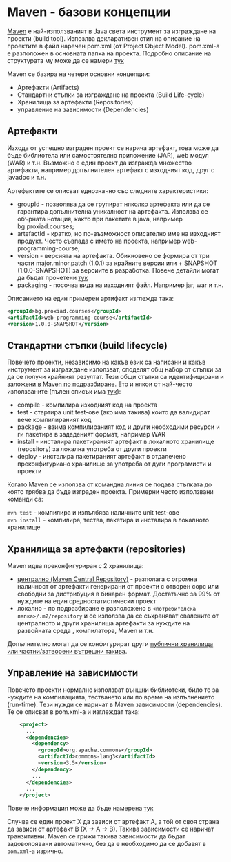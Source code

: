 # Maven - базови концепции

[Maven](https://maven.apache.org/) е най-използваният в Java света инструмент за изграждане на проекти (build tool). Изпозлва декларативен стил на описание на проектите в файл наречен pom.xml (от Project Object Model). pom.xml-а е разположен в основната папка на проекта. Подробно описание на структурата му може да се намери [тук](https://maven.apache.org/pom.html)

Maven се базира на четери основни концепции:
* Артефакти (Artifacts)
* Стандартни стъпки за изграждане на проекта (Build Life-cycle)
* Хранилища за артефакти (Repositories)
* управление на зависимости (Dependencies)

## Артефакти

Изхода от успешно изграден проект се нарича артефакт, това може да бъде библиотела или самостоятелно приложение (JAR), web модул (WAR) и т.н. Възможно е един проект да изгражда множество артефакти, например допълнителен артефакт с изходният код, друг с javadoc и т.н.

Артефактите се описват еднoзначно със следните характеристики:
* groupId - позволява да се групират няколко артефакта или да се гарантира допълнителна уникалност на артефакта. Използва се обърната нотация, както при пакетите в java, например bg.proxiad.courses;
* artefactId - кратко, но по-възможност описателно име на изходният продукт. Често съвпада с името на проекта, например web-programming-course;
* version - версията на артефакта. Обикновено се формира от три части major.minor.patch (1.0.1) за крайните версии или + SNAPSHOT (1.0.0-SNAPSHOT) за версиите в разработка. Повече детайли могат да бъдат прочетени [тук](http://maven.apache.org/guides/getting-started/index.html#What_is_a_SNAPSHOT_version)
* packaging - посочва вида на изходният файл. Например jar, war и т.н.

Описанието на един примерен артифакт изглежда така:
```xml
<groupId>bg.proxiad.courses</groupId>
<artifactId>web-programming-course</artifactId>
<version>1.0.0-SNAPSHOT</version>
```
## Стандартни стъпки (build lifecycle)

Повечето проекти, независимо на какъв език са написани и какъв инструмент за изграждане използват, споделят общ набор от стъпки за да се получи крайният резултат. Тези общи стъпки са идентифицирани и [заложени в Maven по подразбиране](https://maven.apache.org/guides/introduction/introduction-to-the-lifecycle.html). Ето и някои от най-често използваните (пълен списък има [тук](https://maven.apache.org/guides/introduction/introduction-to-the-lifecycle.html#Lifecycle_Reference)):

* compile - компилира изходният код на проекта
* test - стартира unit test-ове (ако има такива) които да валидират вече компилираният код
* package - взима компилираният код и други необходими ресурси и ги пакетира в зададеният формат, например WAR
* install - инсталира пакетираният артефакт в локалното хранилище (repository) за локална употреба от други проекти
* deploy - инсталира пакетираният артефакт в отдалечено преконфигуриано хранилище за употреба от дуги програмисти и проекти

Когато Maven се използва от командна линия се подава стъпката до която трябва да бъде изграден проекта. Примерни често използвани команди са:

```mvn test``` - компилира и изпълбява наличните unit test-ове   
```mvn install``` - компилира, тества, пакетира и инсталира в локалното хранилище

## Хранилища за артефакти (repositories)

Maven идва преконфигуриран с 2 хранилища:
* [централно (Maven Central Repository)](https://search.maven.org/) - разполага с огромна наличност от артефакти генерирани от проекти с отворен сорс или свободни за дистрибуция в бинарен формат. Достатъчно за 99% от нуждите на един средностатистически проект
* локално - по подразбиране е разположено в ```<потребителска папка>/.m2/repository``` и се използва да се съхраняват свалените от централното и други хранилища артефакти за нуждите на развойната среда , компилатора, Maven и т.н.

Допълнително могат да се конфигурират други [публични хранилища или частни/затворени вътрешни такива](https://maven.apache.org/guides/introduction/introduction-to-repositories.html).

## Управление на зависимости

Повечето проекти нормално използват вънщни библиотеки, било то за нуждите на компилацията, тестването или по време на изпълнението (run-time). Тези нужди се наричат в Maven зависимости (dependencies). Те се описват в pom.xml-a и изглеждат така:

```xml
    <project>
      ...
      <dependencies>
        <dependency>
          <groupId>org.apache.commons</groupId>
          <artifactId>commons-lang3</artifactId>
          <version>3.5</version>
        </dependency>
        ...
      </dependencies>
      ...
    </project>
```
Повече информация може да бъде намерена [тук](https://maven.apache.org/guides/introduction/introduction-to-dependency-mechanism.html)

Случва се един проект X да зависи от артефакт A, а той от своя страна да зависи от артефакт B (X -> A -> B). Такива зависимости се наричат транзитивни. Maven се грижи такива зависимости да бъдат задоволоявани автоматично, без да е необходимо да се добавят в ```pom.xml```-a изрично.